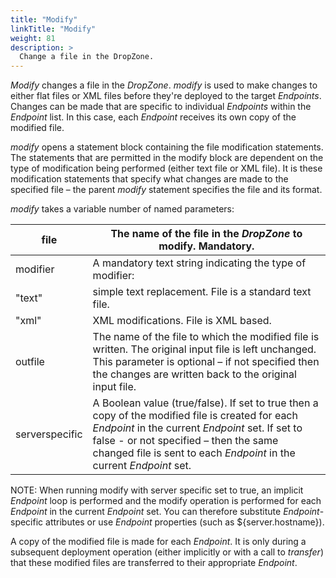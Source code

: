 ```yaml
---
title: "Modify"
linkTitle: "Modify"
weight: 81
description: >
  Change a file in the DropZone.
---
```


_Modify_ changes a file in the _DropZone_. _modify_ is used to make changes to either flat files or XML files before they're deployed to the target _Endpoints_. Changes can be made that are specific to individual _Endpoints_ within the _Endpoint_ list. In this case, each _Endpoint_ receives its own copy of the modified file.

_modify_ opens a statement block containing the file modification statements. The statements that are permitted in the modify block are dependent on the type of modification being performed (either text file or XML file). It is these modification statements that specify what changes are made to the specified file – the parent _modify_ statement specifies the file and its format.

_modify_ takes a variable number of named parameters:

| file | The name of the file in the _DropZone_ to modify. Mandatory. |
| --- | --- |
| modifier | A mandatory text string indicating the type of modifier: |
| "text" | simple text replacement. File is a standard text file. |
| "xml" | XML modifications. File is XML based. |
| outfile | The name of the file to which the modified file is written. The original input file is left unchanged. This parameter is optional – if not specified then the changes are written back to the original input file. |
| serverspecific | A Boolean value (true/false). If set to true then a copy of the modified file is created for each _Endpoint_ in the current _Endpoint_ set. If set to false - or not specified – then the same changed file is sent to each _Endpoint_ in the current _Endpoint_ set. |

NOTE: When running modify with server specific set to true, an implicit _Endpoint_ loop is performed and the modify operation is performed for each _Endpoint_ in the current _Endpoint_ set. You can therefore substitute _Endpoint_-specific attributes or use _Endpoint_ properties (such as ${server.hostname}).

A copy of the modified file is made for each _Endpoint_. It is only during a subsequent deployment operation (either implicitly or with a call to _transfer_) that these modified files are transferred to their appropriate _Endpoint_.
